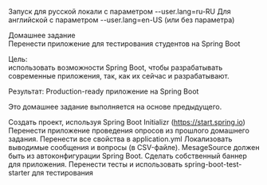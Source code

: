 Запуск для русской локали с параметром --user.lang=ru-RU
Для английской с параметром --user.lang=en-US (или без параметра)

Домашнее задание  
Перенести приложение для тестирования студентов на Spring Boot  

Цель:  
использовать возможности Spring Boot, чтобы разрабатывать современные приложения, так, как их сейчас и разрабатывают.  

Результат: Production-ready приложение на Spring Boot

Это домашнее задание выполняется на основе предыдущего.

Создать проект, используя Spring Boot Initializr (https://start.spring.io)
Перенести приложение проведения опросов из прошлого домашнего задания.
Перенести все свойства в application.yml
Локализовать выводимые сообщения и вопросы (в CSV-файле). MesageSource должен быть из автоконфигурации Spring Boot.
Сделать собственный баннер для приложения.
Перенести тесты и использовать spring-boot-test-starter для тестирования  